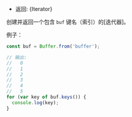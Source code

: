 <!-- YAML
added: v1.1.0
-->

* 返回: {Iterator}

创建并返回一个包含 `buf` 键名（索引）的[迭代器]。

例子：

```js
const buf = Buffer.from('buffer');

// 输出:
//   0
//   1
//   2
//   3
//   4
//   5
for (var key of buf.keys()) {
  console.log(key);
}
```

